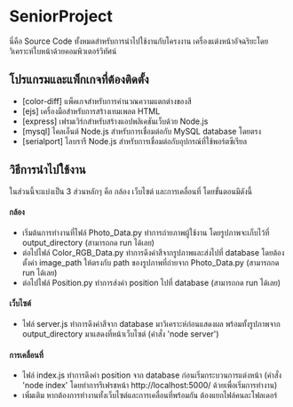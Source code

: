 # SeniorProject
นี่คือ Source Code ทั้งหมดสำหรับการนำไปใช้งานกับโครงงาน เครื่องแต่งหน้าอัจฉริยะโดยวิเคราะห์ใบหน้าด้วยคอมพิวเตอร์วิทัศน์

## โปรแกรมและแพ็กเกจที่ต้องติดตั้ง
- [color-diff] แพ็คเกจสำหรับการคำนวณความแตกต่างของสี
- [ejs] เครื่องมือสำหรับการสร้างเทมเพลต HTML
- [express] เฟรมเวิร์กสำหรับสร้างแอปพลิเคชันเว็บด้วย Node.js
- [mysql] ไคลเอ็นต์ Node.js สำหรับการเชื่อมต่อกับ MySQL database โดยตรง
- [serialport] ไลบรารี Node.js สำหรับการเชื่อมต่อกับอุปกรณ์ที่ใช้พอร์ตซีเรียล

## วิธีการนำไปใช้งาน
ในส่วนนี้จะแบ่งเป็น 3 ส่วนหลักๆ คือ กล้อง เว็บไซต์ และการเคลื่อนที่ โดยขั้นตอนมีดังนี้
#### กล้อง
- เริ่มต้นการทำงานที่ไฟล์ Photo_Data.py ทำการถ่ายภาพผู้ใช้งาน โดยรูปภาพจะเก็บไว้ที่ output_directory (สามารถกด run ได้เลย)
- ต่อไปไฟล์ Color_RGB_Data.py ทำการดึงค่าสีจากรูปภาพและส่งไปที่ database โดยต้องตั้งค่า image_path ให้ตรงกับ path ของรูปภาพที่ถ่ายจาก Photo_Data.py (สามารถกด run ได้เลย)
- ต่อไปไฟล์ Position.py ทำการส่งค่า position ไปที่ database (สามารถกด run ได้เลย)
#### เว็บไซต์
- ไฟล์ server.js ทำการดึงค่าสีจาก database มาวิเคราะห์ก่อนแสดงผล พร้อมทั้งรูปภาพจาก output_directory มาแสดงที่หน้าเว็บไซต์ (คำสั่ง 'node server')
#### การเคลื่อนที่
- ไฟล์ index.js ทำการดึงค่า position จาก database ก่อนเริ่มกระบวนการแต่งหน้า (คำสั่ง 'node index' โดยทำการรีเฟรชหน้า http://localhost:5000/ ด้วยเพื่อเริ่มการทำงาน)
- เพิ่มเติม หากต้องการทำงานทั้งเว็บไซต์และการเคลื่อนที่พร้อมกัน ต้องแยกไฟล์คนละโฟลเดอร์